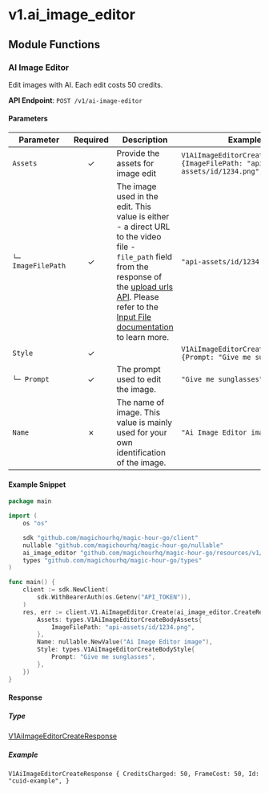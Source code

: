 # v1.ai_image_editor

## Module Functions
### AI Image Editor <a name="create"></a>

Edit images with AI. Each edit costs 50 credits.

**API Endpoint**: `POST /v1/ai-image-editor`

#### Parameters

| Parameter | Required | Description | Example |
|-----------|:--------:|-------------|--------|
| `Assets` | ✓ | Provide the assets for image edit | `V1AiImageEditorCreateBodyAssets {ImageFilePath: "api-assets/id/1234.png",}` |
| `└─ ImageFilePath` | ✓ | The image used in the edit. This value is either - a direct URL to the video file - `file_path` field from the response of the [upload urls API](https://docs.magichour.ai/api-reference/files/generate-asset-upload-urls).  Please refer to the [Input File documentation](https://docs.magichour.ai/api-reference/files/generate-asset-upload-urls#input-file) to learn more.  | `"api-assets/id/1234.png"` |
| `Style` | ✓ |  | `V1AiImageEditorCreateBodyStyle {Prompt: "Give me sunglasses",}` |
| `└─ Prompt` | ✓ | The prompt used to edit the image. | `"Give me sunglasses"` |
| `Name` | ✗ | The name of image. This value is mainly used for your own identification of the image. | `"Ai Image Editor image"` |

#### Example Snippet

```go
package main

import (
	os "os"

	sdk "github.com/magichourhq/magic-hour-go/client"
	nullable "github.com/magichourhq/magic-hour-go/nullable"
	ai_image_editor "github.com/magichourhq/magic-hour-go/resources/v1/ai_image_editor"
	types "github.com/magichourhq/magic-hour-go/types"
)

func main() {
	client := sdk.NewClient(
		sdk.WithBearerAuth(os.Getenv("API_TOKEN")),
	)
	res, err := client.V1.AiImageEditor.Create(ai_image_editor.CreateRequest{
		Assets: types.V1AiImageEditorCreateBodyAssets{
			ImageFilePath: "api-assets/id/1234.png",
		},
		Name: nullable.NewValue("Ai Image Editor image"),
		Style: types.V1AiImageEditorCreateBodyStyle{
			Prompt: "Give me sunglasses",
		},
	})
}

```

#### Response

##### Type
[V1AiImageEditorCreateResponse](/types/v1_ai_image_editor_create_response.go)

##### Example
`V1AiImageEditorCreateResponse {
CreditsCharged: 50,
FrameCost: 50,
Id: "cuid-example",
}`
<!-- CUSTOM DOCS START -->

<!-- CUSTOM DOCS END -->

